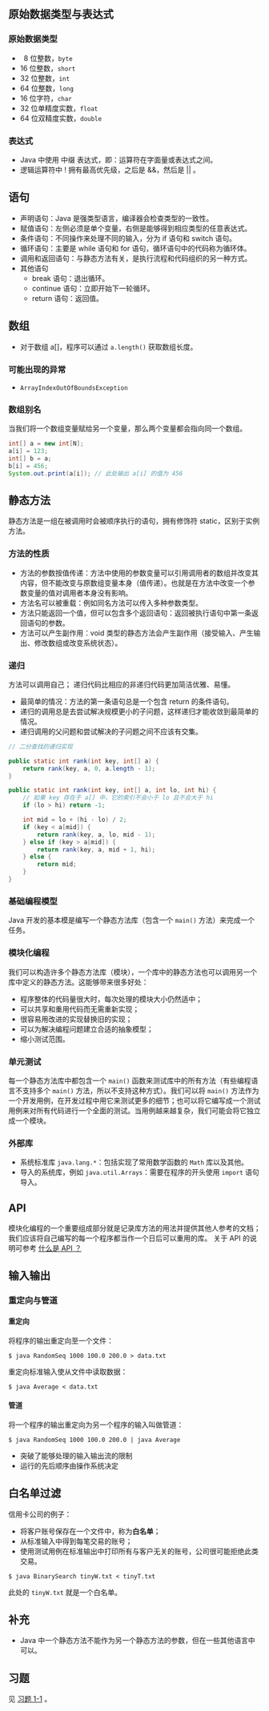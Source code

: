 ## 原始数据类型与表达式

### 原始数据类型
- &ensp;8 位整数，`byte `
- 16 位整数，`short`
- 32 位整数，`int`
- 64 位整数，`long`
- 16 位字符，`char`
- 32 位单精度实数，`float`
- 64 位双精度实数，`double`

### 表达式
- Java 中使用 中缀 表达式，即：运算符在字面量或表达式之间。
- 逻辑运算符中 ! 拥有最高优先级，之后是 &&，然后是 \|\| 。

## 语句

- 声明语句：Java 是强类型语言，编译器会检查类型的一致性。
- 赋值语句：左侧必须是单个变量，右侧是能够得到相应类型的任意表达式。
- 条件语句：不同操作来处理不同的输入，分为 if 语句和 switch 语句。
- 循环语句：主要是 while 语句和 for 语句，循环语句中的代码称为循环体。
- 调用和返回语句：与静态方法有关，是执行流程和代码组织的另一种方式。
- 其他语句
    - break 语句：退出循环。
    - continue 语句：立即开始下一轮循环。
    - return 语句：返回值。

## 数组

- 对于数组 a[]，程序可以通过 `a.length()` 获取数组长度。

### 可能出现的异常

- `ArrayIndexOutOfBoundsException`

### 数组别名

当我们将一个数组变量赋给另一个变量，那么两个变量都会指向同一个数组。

```java
int[] a = new int[N];
a[i] = 123;
int[] b = a;
b[i] = 456;
System.out.print(a[i]); // 此处输出 a[i] 的值为 456
```

## 静态方法

静态方法是一组在被调用时会被顺序执行的语句，拥有修饰符 static，区别于实例方法。

### 方法的性质

- 方法的参数按值传递：方法中使用的参数变量可以引用调用者的数组并改变其内容，但不能改变与原数组变量本身（值传递）。也就是在方法中改变一个参数变量的值对调用者本身没有影响。
- 方法名可以被重载：例如同名方法可以传入多种参数类型。
- 方法只能返回一个值，但可以包含多个返回语句：返回被执行语句中第一条返回语句的参数。
- 方法可以产生副作用：void 类型的静态方法会产生副作用（接受输入、产生输出、修改数组或改变系统状态）。

### 递归

方法可以调用自己；
递归代码比相应的非递归代码更加简洁优雅、易懂。

- 最简单的情况：方法的第一条语句总是一个包含 return 的条件语句。
- 递归的调用总是去尝试解决规模更小的子问题，这样递归才能收敛到最简单的情况。
- 递归调用的父问题和尝试解决的子问题之间不应该有交集。

```java
// 二分查找的递归实现

public static int rank(int key, int[] a) {
    return rank(key, a, 0, a.length - 1);
}

public static int rank(int key, int[] a, int lo, int hi) {
    // 如果 key 存在于 a[] 中，它的索引不会小于 lo 且不会大于 hi
    if (lo > hi) return -1;

    int mid = lo + (hi - lo) / 2;
    if (key < a[mid]) {
        return rank(key, a, lo, mid - 1);
    } else if (key > a[mid]) {
        return rank(key, a, mid + 1, hi);
    } else {
        return mid;
    }
}
```

### 基础编程模型

Java 开发的基本模是编写一个静态方法库（包含一个 `main()` 方法）来完成一个任务。

### 模块化编程

我们可以构造许多个静态方法库（模块），一个库中的静态方法也可以调用另一个库中定义的静态方法。这能够带来很多好处：

- 程序整体的代码量很大时，每次处理的模块大小仍然适中；
- 可以共享和重用代码而无需重新实现；
- 很容易用改进的实现替换旧的实现；
- 可以为解决编程问题建立合适的抽象模型；
- 缩小测试范围。

### 单元测试

每一个静态方法库中都包含一个 `main()` 函数来测试库中的所有方法（有些编程语言不支持多个 `main()` 方法，所以不支持这种方式）。我们可以将 `main()` 方法作为一个开发用例，在开发过程中用它来测试更多的细节；也可以将它编写成一个测试用例来对所有代码进行一个全面的测试。当用例越来越复杂，我们可能会将它独立成一个模块。

### 外部库

- 系统标准库 `java.lang.*`：包括实现了常用数学函数的 `Math` 库以及其他。
- 导入的系统库，例如 `java.util.Arrays`：需要在程序的开头使用 `import` 语句导入。

## API

模块化编程的一个重要组成部分就是记录库方法的用法并提供其他人参考的文档；
我们应该将自己编写的每一个程序都当作一个日后可以重用的库。
关于 API 的说明可参考 [什么是 API ？](https://www.redhat.com/zh/topics/api/what-are-application-programming-interfaces)

## 输入输出

### 重定向与管道

#### 重定向

将程序的输出重定向至一个文件：

```shell
$ java RandomSeq 1000 100.0 200.0 > data.txt
```

重定向标准输入使从文件中读取数据：

```shell
$ java Average < data.txt
```

#### 管道

将一个程序的输出重定向为另一个程序的输入叫做管道：

```shell
$ java RandomSeq 1000 100.0 200.0 | java Average
```

- 突破了能够处理的输入输出流的限制
- 运行的先后顺序由操作系统决定

## 白名单过滤

信用卡公司的例子：

- 将客户账号保存在一个文件中，称为**白名单**；
- 从标准输入中得到每笔交易的账号；
- 使用测试用例在标准输出中打印所有与客户无关的账号，公司很可能拒绝此类交易。

```shell
$ java BinarySearch tinyW.txt < tinyT.txt
```

此处的 `tinyW.txt` 就是一个白名单。

## 补充

- Java 中一个静态方法不能作为另一个静态方法的参数，但在一些其他语言中可以。

## 习题

见 [习题 1-1](/exercise/ex_1/pa_1) 。
